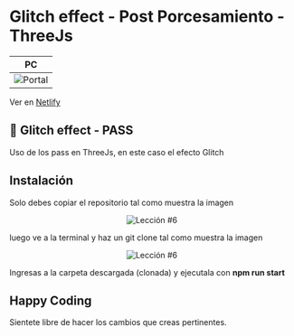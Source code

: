 # Glitch effect - Post Porcesamiento - ThreeJs

| PC                                                                                                                                          |
| ---------------------------------------------------------------------------------------------------------------------------------------------- |
| <img src="public/post-procesamiento.gif" alt="Portal" /> | <img src="public/post-procesamiento.gif" alt="imagen de casa" /> |

Ver en [Netlify](https://portal-shaders-threejs.netlify.app/)

## 🚀 Glitch effect - PASS

Uso de los pass en ThreeJs, en este caso el efecto Glitch

## Instalación

Solo debes copiar el repositorio tal como muestra la imagen

<p align="center">
  <img src="https://i.ibb.co/CPp0nX5/copiar-repo.gif" alt="Lección #6" />
</p>

luego ve a la terminal y haz un git clone tal como muestra la imagen

<p align="center">
  <img src="https://i.ibb.co/Z63C7mf/clonar-repo-1.gif" alt="Lección #6" />
</p>

Ingresas a la carpeta descargada (clonada) y ejecutala con **npm run start**

## Happy Coding

Sientete libre de hacer los cambios que creas pertinentes.
